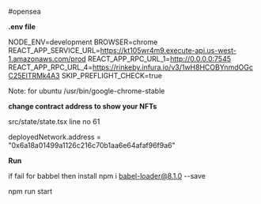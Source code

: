 #opensea

**.env file**

NODE_ENV=development
BROWSER=chrome
REACT_APP_SERVICE_URL=https://kt105wr4m9.execute-api.us-west-1.amazonaws.com/prod
REACT_APP_RPC_URL_1=http://0.0.0.0:7545
REACT_APP_RPC_URL_4=https://rinkeby.infura.io/v3/1wH8HCOBYnmdOGcC25ElTRMk4A3
SKIP_PREFLIGHT_CHECK=true

Note: for ubuntu   /usr/bin/google-chrome-stable 

**change contract address to show your NFTs**

src/state/state.tsx line no 61

deployedNetwork.address = "0x6a18a01499a1126c216c70b1aa6e64afaf96f9a6"

**Run**

if fail for babbel then install
npm i babel-loader@8.1.0 --save

npm run start
